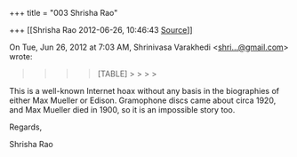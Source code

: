 +++
title = "003 Shrisha Rao"

+++
[[Shrisha Rao	2012-06-26, 10:46:43 [Source](https://groups.google.com/g/bvparishat/c/LcYxllA8Fhk)]]



On Tue, Jun 26, 2012 at 7:03 AM, Shrinivasa Varakhedi \<[shri...@gmail.com]()\> wrote:

> 
> > > 
> > > > 
> > > > [TABLE] > > > > 
> > > > 
> > 

  
This is a well-known Internet hoax without any basis in the biographies of either Max Mueller or Edison. Gramophone discs came about circa 1920, and Max Mueller died in 1900, so it is an impossible story too.  
  
Regards,  
  
Shrisha Rao  
  
  

